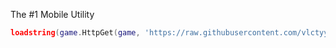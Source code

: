 The #1 Mobile Utility 
```lua
loadstring(game.HttpGet(game, 'https://raw.githubusercontent.com/vlctyy/Wave-Client/refs/heads/main/main.lua', true))()
```

